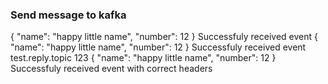 ### Send message to kafka

<div print="true">
    <e:summary/>
    <e:example name="Send simple message to kafka">
        <e:when>
            <e:event-send topicName="test.produce.topic" key="messageKey">
                <value>
                {
                    "name": "happy little name",
                    "number": 12
                }
                </value>
            </e:event-send>
        </e:when>
        <e:then>
            <span c:assertTrue="hasReceivedSimpleEvent()">Successfuly received event</span>
        </e:then>
    </e:example>
    <e:example name="Send protobuf message to kafka">
        <e:when>
            <e:event-send topicName="test.produce.topic" key="messageKey">
                <value>
                    <protobuf class="com.adven.concordion.extensions.exam.kafka.protobuf.TestEntity$Entity">
                    {
                        "name": "happy little name",
                        "number": 12
                    }
                    </protobuf>
                </value>
            </e:event-send>
        </e:when>
        <e:then>
            <span c:assertTrue="hasReceivedProtobufEvent()">Successfuly received event</span>
        </e:then>
    </e:example>
    <e:example name="Send protobuf message with headers to kafka">
        <e:when>
            <e:event-send topicName="test.produce.topic" key="messageKey">
                <headers>
                    <replyToTopic>test.reply.topic</replyToTopic>
                    <correlationId>123</correlationId>
                </headers>
                <value>
                    <protobuf class="com.adven.concordion.extensions.exam.kafka.protobuf.TestEntity$Entity">
                    {
                        "name": "happy little name",
                        "number": 12
                    }
                    </protobuf>
                </value>
            </e:event-send>
        </e:when>
        <e:then>
            <span c:assertTrue="hasReceivedProtobufEventWithHeaders()">Successfuly received event with correct headers</span>
        </e:then>
    </e:example>
</div>    